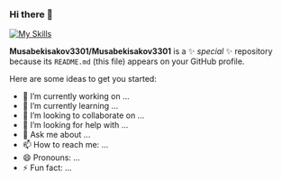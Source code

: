 ### Hi there 👋

[![My Skills](https://skillicons.dev/icons?i=react,js,html,css,bootstrap,tailwind,python,django,fastapi,postgres,sqlite,heroku,docker,linux,postman,rabbitmq,vscode,atom,powershell)](https://skillicons.dev)


**Musabekisakov3301/Musabekisakov3301** is a ✨ _special_ ✨ repository because its `README.md` (this file) appears on your GitHub profile.

Here are some ideas to get you started:

- 🔭 I’m currently working on ...
- 🌱 I’m currently learning ...
- 👯 I’m looking to collaborate on ...
- 🤔 I’m looking for help with ...
- 💬 Ask me about ...
- 📫 How to reach me: ...
- 😄 Pronouns: ...
- ⚡ Fun fact: ...

